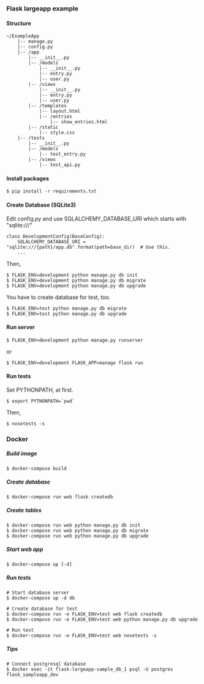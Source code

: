 ### Flask largeapp example

#### Structure

```
~/ExampleApp
    |-- manage.py
    |-- config.py
    |-- /app
        |-- __init__.py
        |-- /models
            |-- __init__.py
            |-- entry.py
            |-- user.py
        |-- /views
            |-- __init__.py
            |-- entry.py
            |-- user.py
        |-- /templates
            |-- layout.html
            |-- /entries
                |-- show_entries.html
        |-- /static
            |-- style.css
    |-- /tests
        |-- __init__.py
        |-- /models
            |-- test_entry.py
        |-- /views
            |-- test_api.py

```

#### Install packages

```
$ pip install -r requirements.txt
```

#### Create Database (SQLite3)

Edit config.py and use SQLALCHEMY_DATABASE_URI which starts with "sqlite:///"
```
class DevelopmentConfig(BaseConfig):
    SQLALCHEMY_DATABASE_URI = "sqlite:///{path}/app.db".format(path=base_dir)  # Use this.
    ...
```

Then,
```
$ FLASK_ENV=development python manage.py db init
$ FLASK_ENV=development python manage.py db migrate
$ FLASK_ENV=development python manage.py db upgrade
```

You have to create database for test, too.
```
$ FLASK_ENV=test python manage.py db migrate
$ FLASK_ENV=test python manage.py db upgrade
```

#### Run server

```
$ FLASK_ENV=development python manage.py runserver
```

or

```
$ FLASK_ENV=development FLASK_APP=manage flask run
```

#### Run tests

Set PYTHONPATH, at first.
```
$ export PYTHONPATH=`pwd`
```

Then,
```
$ nosetests -s
```

### Docker

##### Build image
```
$ docker-compose build
```

##### Create database

```
$ docker-compose run web flask createdb
```

##### Create tables
```
$ docker-compose run web python manage.py db init
$ docker-compose run web python manage.py db migrate
$ docker-compose run web python manage.py db upgrade
```

##### Start web app
```
$ docker-compose up [-d]
```

##### Run tests

```
# Start database server
$ docker-compose up -d db
```

```
# Create database for test
$ docker-compose run -e FLASK_ENV=test web flask createdb
$ docker-compose run -e FLASK_ENV=test web python manage.py db upgrade
```

```
# Run test
$ docker-compose run -e FLASK_ENV=test web nosetests -s
```

##### Tips

```
# Connect postgresql database
$ docker exec -it flask-largeapp-sample_db_1 psql -U postgres flask_sampleapp_dev
```
